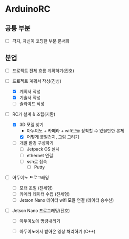 # ArduinoRC

## 공통 부분
- [ ] 각자, 자신이 코딩한 부분 문서화

## 분업

- [ ] 프로젝트 전체 흐름 계획하기(진호)

- [ ] 프로젝트 계획서 작성(진성)
  - [X] 계획서 작성
  - [X] 기술서 작성
  - [ ] 슬라이드 작성

- [ ] RC카 설계 & 조립(지환)
  - [X] 3D 모델 찾기
    - 아두이노 + 카메라 + wifi모듈 장착할 수 있을만한 본체
    - [X] 어떻게 붙일건지, 그림 그리기
  - [ ] 개발 환경 구성하기
    - [ ] Jetpack OS 설치
    - [ ] ethernet 연결
    - [ ] ssh로 접속
      - [ ] Putty

- [ ] 아두이노 프로그래밍
  - [ ] 모터 조절 (진세형)
  - [ ] 카메라 데이터 수집 (진세형)
  - [ ] Jetson Nano 데이터 wifi 모듈 연결 (데이터 송수신)

- [ ] Jetson Nano 프로그래밍(진호)
  - [ ] 아두이노에 명령내리기
  - [ ] 아두이노에서 받아온 영상 처리하기 (C++)

